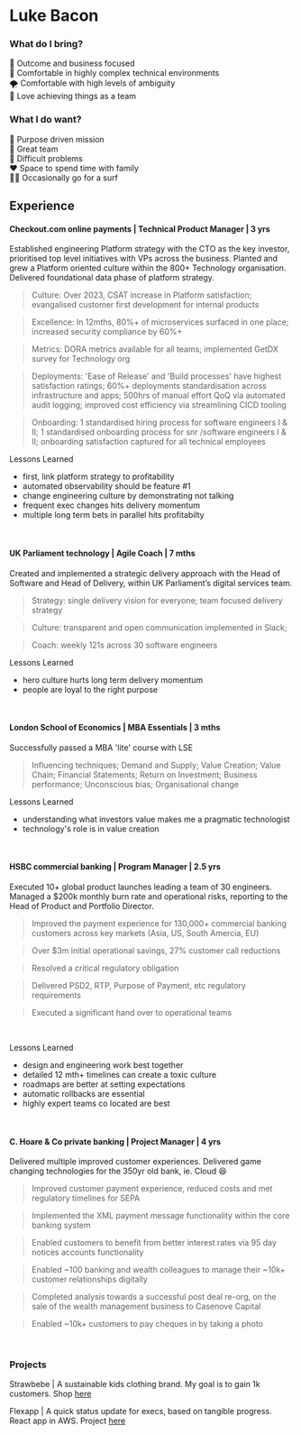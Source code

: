 # Luke Bacon

### What do I bring?

💸 Outcome and business focused <br>
🤯 Comfortable in highly complex technical environments <br>
🌪️ Comfortable with high levels of ambiguity <br>
🤝 Love achieving things as a team <br>

### What I do want?

🙌 Purpose driven mission <br>
🤝 Great team <br>
🧐 Difficult problems <br>
❤️ Space to spend time with family <br>
🏄‍♂️ Occasionally go for a surf <br>

## Experience

#### Checkout.com online payments | Technical Product Manager | 3 yrs

Established engineering Platform strategy with the CTO as the key investor, prioritised top level initiatives with VPs across the business. Planted and grew a Platform oriented culture within the 800+ Technology organisation. Delivered foundational data phase of platform strategy.

> Culture: Over 2023, CSAT increase in Platform satisfaction; evangalised customer first development for internal products <br>

> Excellence:  In 12mths, 80%+ of microservices surfaced in one place; increased security compliance by 60%+ <br>

> Metrics: DORA metrics available for all teams; implemented GetDX survey for Technology org <br>

> Deployments: 'Ease of Release' and 'Build processes' have highest satisfaction ratings;  60%+ deployments standardisation across infrastructure and apps; 500hrs of manual effort QoQ via automated audit logging; improved cost efficiency via streamlining CICD tooling <br>

> Onboarding: 1 standardised hiring process for software engineers I & II; 1 standardised onboarding process for snr /software engineers I & II; onboarding satisfaction captured for all technical employees <br>

Lessons Learned 
- first, link platform strategy to profitability
- automated observability should be feature #1
- change engineering culture by demonstrating not talking
- frequent exec changes hits delivery momentum
- multiple long term bets in parallel hits profitabilty
<br>

#### UK Parliament technology | Agile Coach | 7 mths

Created and implemented a strategic delivery approach with the Head of Software and Head of Delivery, within UK Parliament’s digital services team.

> Strategy: single delivery vision for everyone; team focused delivery strategy <br>

> Culture: transparent and open communication implemented in Slack;  <br>

> Coach: weekly 121s across 30 software engineers <br>

Lessons Learned
- hero culture hurts long term delivery momentum
- people are loyal to the right purpose
<br>

#### London School of Economics | MBA Essentials | 3 mths

Successfully passed a MBA 'lite' course with LSE

> Influencing techniques; Demand and Supply; Value Creation; Value Chain; Financial Statements; Return on Investment; Business performance; Unconscious bias; Organisational change

Lessons Learned
- understanding what investors value makes me a pragmatic technologist
- technology's role is in value creation
<br>

#### HSBC commercial banking | Program Manager | 2.5 yrs

Executed 10+ global product launches leading a team of 30 engineers. Managed a $200k monthly burn rate and operational risks, reporting to the Head of Product and Portfolio Director.

> Improved the payment experience for 130,000+ commercial banking customers across key markets (Asia, US, South Amercia, EU) <br>

> Over $3m initial operational savings, 27% customer call reductions <br>

> Resolved a critical regulatory obligation <br>

> Delivered PSD2, RTP, Purpose of Payment, etc regulatory requirements <br>

> Executed a significant hand over to operational teams <br>
<br>

Lessons Learned
- design and engineering work best together
- detailed 12 mth+ timelines can create a toxic culture
- roadmaps are better at setting expectations
- automatic rollbacks are essential
- highly expert teams co located are best
<br>

#### C. Hoare & Co private banking | Project Manager | 4 yrs

Delivered multiple improved customer experiences. Delivered game changing technologies for the 350yr old bank, ie. Cloud 😆 

> Improved customer payment experience, reduced costs and met regulatory timelines for SEPA <br>

> Implemented the XML payment message functionality within the core banking system <br>

> Enabled customers to benefit from better interest rates via 95 day notices accounts functionality <br>

> Enabled ~100 banking and wealth colleagues to manage their ~10k+ customer relationships digitally <br>

> Completed analysis towards a successful post deal re-org, on the sale of the wealth management  business to Casenove Capital <br>

> Enabled ~10k+ customers to pay cheques in by taking a photo <br>
<br>

### Projects

Strawbebe | A sustainable kids clothing brand. My goal is to gain 1k customers. Shop [here](strawbebe.com)

Flexapp | A quick status update for execs, based on tangible progress. React app in AWS. Project [here](https://github.com/The-Flex-App)
